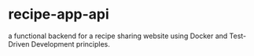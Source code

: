 # recipe-app-api
a functional backend for a recipe sharing website using Docker and Test-Driven Development principles.
